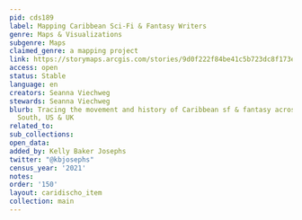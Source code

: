 ```yaml
---
pid: cds189
label: Mapping Caribbean Sci-Fi & Fantasy Writers
genre: Maps & Visualizations
subgenre: Maps
claimed_genre: a mapping project
link: https://storymaps.arcgis.com/stories/9d0f222f84be41c5b723dc8f173e5751
access: open
status: Stable
language: en
creators: Seanna Viechweg
stewards: Seanna Viechweg
blurb: Tracing the movement and history of Caribbean sf & fantasy across the Global
  South, US & UK
related_to:
sub_collections:
open_data:
added_by: Kelly Baker Josephs
twitter: "@kbjosephs"
census_year: '2021'
notes:
order: '150'
layout: caridischo_item
collection: main
---
```

